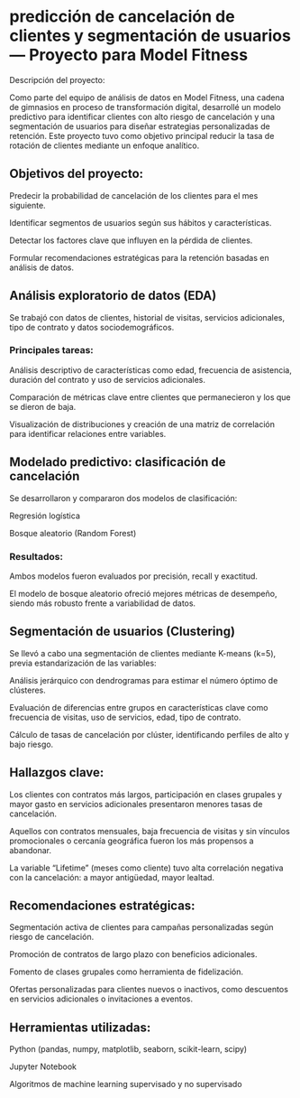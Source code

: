 # predicción de cancelación de clientes y segmentación de usuarios — Proyecto para Model Fitness
Descripción del proyecto:

Como parte del equipo de análisis de datos en Model Fitness, una cadena de gimnasios en proceso de transformación digital, desarrollé un modelo predictivo para identificar clientes con alto riesgo de cancelación y una segmentación de usuarios para diseñar estrategias personalizadas de retención. Este proyecto tuvo como objetivo principal reducir la tasa de rotación de clientes mediante un enfoque analítico.

## Objetivos del proyecto:

Predecir la probabilidad de cancelación de los clientes para el mes siguiente.

Identificar segmentos de usuarios según sus hábitos y características.

Detectar los factores clave que influyen en la pérdida de clientes.

Formular recomendaciones estratégicas para la retención basadas en análisis de datos.

## Análisis exploratorio de datos (EDA)
Se trabajó con datos de clientes, historial de visitas, servicios adicionales, tipo de contrato y datos sociodemográficos.

### Principales tareas:

Análisis descriptivo de características como edad, frecuencia de asistencia, duración del contrato y uso de servicios adicionales.

Comparación de métricas clave entre clientes que permanecieron y los que se dieron de baja.

Visualización de distribuciones y creación de una matriz de correlación para identificar relaciones entre variables.

## Modelado predictivo: clasificación de cancelación
Se desarrollaron y compararon dos modelos de clasificación:

Regresión logística

Bosque aleatorio (Random Forest)

### Resultados:

Ambos modelos fueron evaluados por precisión, recall y exactitud.

El modelo de bosque aleatorio ofreció mejores métricas de desempeño, siendo más robusto frente a variabilidad de datos.

## Segmentación de usuarios (Clustering)
Se llevó a cabo una segmentación de clientes mediante K-means (k=5), previa estandarización de las variables:

Análisis jerárquico con dendrogramas para estimar el número óptimo de clústeres.

Evaluación de diferencias entre grupos en características clave como frecuencia de visitas, uso de servicios, edad, tipo de contrato.

Cálculo de tasas de cancelación por clúster, identificando perfiles de alto y bajo riesgo.

## Hallazgos clave:
Los clientes con contratos más largos, participación en clases grupales y mayor gasto en servicios adicionales presentaron menores tasas de cancelación.

Aquellos con contratos mensuales, baja frecuencia de visitas y sin vínculos promocionales o cercanía geográfica fueron los más propensos a abandonar.

La variable “Lifetime” (meses como cliente) tuvo alta correlación negativa con la cancelación: a mayor antigüedad, mayor lealtad.

## Recomendaciones estratégicas:
Segmentación activa de clientes para campañas personalizadas según riesgo de cancelación.

Promoción de contratos de largo plazo con beneficios adicionales.

Fomento de clases grupales como herramienta de fidelización.

Ofertas personalizadas para clientes nuevos o inactivos, como descuentos en servicios adicionales o invitaciones a eventos.

## Herramientas utilizadas:

Python (pandas, numpy, matplotlib, seaborn, scikit-learn, scipy)

Jupyter Notebook

Algoritmos de machine learning supervisado y no supervisado

